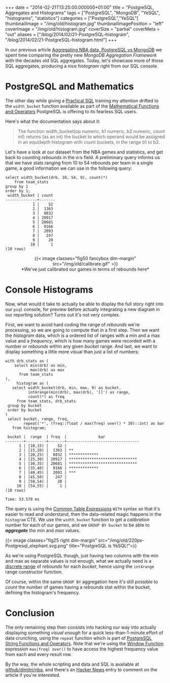 +++
date = "2014-02-21T13:25:00.000000+01:00"
title = "PostgreSQL, Aggregates and Histograms"
tags = ["PostgreSQL", "MongoDB", "YeSQL", "histograms", "statistics"]
categories = ["PostgreSQL","YeSQL"]
thumbnailImage = "/img/old/histogram.jpg"
thumbnailImagePosition = "left"
coverImage = "/img/old/histogram.jpg"
coverSize = "partial"
coverMeta = "out"
aliases = ["/blog/2014/02/21-PostgreSQL-histogram",
           "/blog/2014/02/21-PostgreSQL-histogram.html"]
+++

In our previous article 
[Aggregating NBA data, PostgreSQL vs MongoDB](/blog/2014/02/17-aggregating-nba-data-PostgreSQL-vs-MongoDB) we spent
time comparing the pretty new 
*MongoDB Aggregation Framework* with the decades
old SQL aggregates. Today, let's showcase more of those SQL aggregates,
producing a nice 
*histogram* right from our SQL console.

<!--more-->
<!--toc-->

# PostgreSQL and Mathematics

The other day while giving a 
[Practical SQL](http://2ndquadrant.com/en/training/course-catalog/practical-sql/) training my attention drifted to
the 
`width_bucket` function available as part of the
[Mathematical Functions and Operators](http://www.postgresql.org/docs/9.3/static/functions-math.html) PostgreSQL is offering to its fearless
SQL users.

Here's what the documentation says about it:

> The function width_bucket(op numeric, b1 numeric, b2 numeric, count int)
> returns (as an int) the bucket to which operand would be assigned in an
> equidepth histogram with count buckets, in the range b1 to b2.


Let's have a look at our dataset from the NBA games and statistics, and get
back to counting 
*rebounds* in the 
`drb` field. A preliminary query informs us
that we have stats ranging from 10 to 54 rebounds per team in a single game,
a good information we can use in the following query:

~~~
select width_bucket(drb, 10, 54, 9), count(*)
    from team_stats
group by 1
order by 1;
 width_bucket | count 
--------------+-------
            1 |    52
            2 |  1363
            3 |  8832
            4 | 20917
            5 | 20681
            6 |  9166
            7 |  2093
            8 |   247
            9 |    20
           10 |     1
(10 rows)
~~~


<center>
{{< image classes="fig50 fancybox dim-margin" src="/img/old/calibrate.gif" >}}
</center>

<center>*We've just calibrated our games in terms of rebounds here*</center>


# Console Histograms

Now, what would it take to actually be able to display the full story right
into our 
`psql` console, for preview before actually integrating a new diagram
in our reporting solution? Turns out it's not very complex.

First, we want to avoid hard coding the range of 
*rebounds* we're processing,
so we are going to compute that in a first step. Then we want the 
*histogram*
data, which is a ordered list of ranges with a min and a max value and a
*frequency*, which is how many games were recorded with a number or 
*rebounds*
within any given 
*bucket* range. And last, we want to display something a
little more visual than just a list of numbers:

~~~
with drb_stats as (
    select min(drb) as min,
           max(drb) as max
      from team_stats
),
     histogram as (
   select width_bucket(drb, min, max, 9) as bucket,
          int4range(min(drb), max(drb), '[]') as range,
          count(*) as freq
     from team_stats, drb_stats
 group by bucket
 order by bucket
)
 select bucket, range, freq,
        repeat('*', (freq::float / max(freq) over() * 30)::int) as bar
   from histogram;

 bucket |  range  | freq  |              bar               
--------+---------+-------+--------------------------------
      1 | [10,15) |    52 | 
      2 | [15,20) |  1363 | **
      3 | [20,25) |  8832 | *************
      4 | [25,30) | 20917 | ******************************
      5 | [30,35) | 20681 | ******************************
      6 | [35,40) |  9166 | *************
      7 | [40,45) |  2093 | ***
      8 | [45,50) |   247 | 
      9 | [50,54) |    20 | 
     10 | [54,55) |     1 | 
(10 rows)

Time: 53.570 ms
~~~


The query is using the 
[Common Table Expressions](http://www.postgresql.org/docs/9.3/interactive/queries-with.html) 
`WITH` syntax so that it's
easier to read and understand, then the data-related magic happens in the
`histogram` CTE. We use the 
`width_bucket` function to get a 
*calibration* number
for each of our games, and we 
`GROUP BY bucket` to be able to 
***aggregate*** the
*min* and 
*max* values.

{{< image classes="fig25 right dim-margin"
              src="/img/old/220px-Postgresql_elephant.svg.png"
            title="PostgreSQL is YeSQL!">}}

As we're using PostgreSQL though, just having two columns with the min and
max as separate values is not enough, what we actually need is a
[discrete range](http://www.postgresql.org/docs/9.3/static/rangetypes.html) of 
*rebounds* for each 
*bucket*, hence using the 
`int4range` range
constructor function.

Of course, within the same 
`GROUP BY` aggregation here it's still possible to
*count* the number of games having a 
*rebounds* stat within the bucket, defining
the histogram's frequency.

# Conclusion

The only remaining step then consists into hacking our way into actually
displaying something 
*visual enough* for a quick less-than-1-minute effort of
data crunching, using the 
`repeat` function which is part of
[PostgreSQL String Functions and Operators](http://www.postgresql.org/docs/9.3/static/functions-string.html). Note that we're using the
[Window Function](/blog/2013/08/20-Window-Functions) expression 
`max(freq) over()` to have access the highest
frequency value from each and every result row.

By the way, the whole scripting and data and SQL is available at
[github/dimitri/nba](https://github.com/dimitri/nba), and there's an 
[Hacker News](https://news.ycombinator.com/item?id=7257555) entry to comment on the
article if you're interested.
